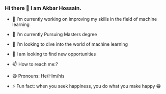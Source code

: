 ### Hi there 👋 I am Akbar Hossain.



- 🔭 I’m currently working on improving my skills in the field of machine learning  
- 🌱 I’m currently Pursuing Masters degree 
- 👯 I’m looking to dive into the world of machine learning 
- 🤔 I am looking to find new opportunities  

- 📫 How to reach me:?
- 😄 Pronouns: He/Him/his
- ⚡ Fun fact: when you seek happiness, you do what you make happy 😁 


